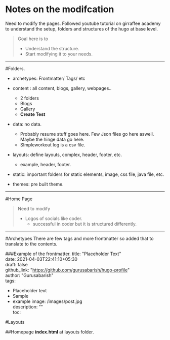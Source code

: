 # Notes on the modifcation

Need to modify the pages. 
Followed youtube tutorial on girraffee academy to understand the setup, folders and structures of the hugo at base level.

> Goal here is to 
> * Understand the structure.
> * Start modifying it to your needs.
> 
---
#Folders.
* archetypes: Frontmatter/ Tags/ etc
* content : all content, blogs, gallery, webpages..
    * 2 folders
    * Blogs
    * Gallery
    * **Create Test** 
    
* data: no data. 
    * Probably resume stuff goes here. Few Json files go here aswell. Maybe the hinge data go here.
    * SImpleworkout log is a csv file.
    
* layouts: define layouts, complex, header, footer, etc.    
    * example, header, footer. 
* static: important folders for static elements, image, css file, java file, etc.

* themes: pre built theme.

---

#Home Page
> Need to modify 
> * Logos of socials like coder.
>   * successful in coder but it is structured differently.


---
#Archetypes
There are few tags and more frontmatter so added that to translate to the contents.

###Example of the frontmatter.
title: "Placeholder Text"    
date: 2021-04-03T22:41:10+05:30     
draft: false       
github_link: "https://github.com/gurusabarish/hugo-profile"       
author: "Gurusabarish"        
tags:       
  - Placeholder text
  - Sample
  - example
image: /images/post.jpg       
description: ""       
toc:
    
#Layouts

##Homepage
**index.html** at layouts folder.